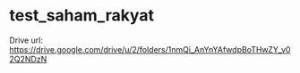 # test_saham_rakyat

Drive url: https://drive.google.com/drive/u/2/folders/1nmQi_AnYnYAfwdpBoTHwZY_v02Q2NDzN
